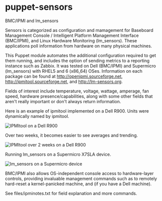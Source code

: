 puppet-sensors
==============

BMC/IPMI and lm_sensors

Sensors is categorized as configuration and mamagement for Baseboard Management Console / Intelligent Platform Management Interface (BMC/IPMI), and Linux Hardware Monitoring (lm_sensors). These applications poll information from hardware on many physical machines. 

This Puppet module automates the additional configuration required to get them running, and includes the option of sending metrics to a reporting instance such as Zabbix. It was tested on Dell (BMC/IPMI) and Supermicro (lm_sensors) with RHEL5 and 6 (x86_64) OSes. Information on each package can be found at http://openipmi.sourceforge.net, http://ipmitool.sourceforge.net, and http://lm-sensors.org.

Fields of interest include temperature, voltage, wattage, amperage, fan speed, hardware presence/capabilities, 
along with some other fields that aren't really important or don't always return information.

Here is an example of ipmitool implemented on a Dell R900. Units were dynamically named by ipmitool.

![IPMItool on a Dell R900](http://github.com/mbillings/puppet-sensors/tree/master/pics/ipmi_zabbix_r900.jpg "IPMItool on a Dell R900")

Over two weeks, it becomes easier to see averages and trending.

![IPMItool over 2 weeks on a Dell R900](http://github.com/mbillings/puppet-sensors/tree/master/pics/ipmi_zabbix2weekgraphs_r900.jpg "Values for IPMItool over 2 weeks")

Running lm_sensors on a Supermicro X7SLA device.

![lm_sensors on a Supermicro device](http://github.com/mbillings/puppet-sensors/tree/master/pics/lm_zabbix_supermicro.jpg "lm_sensors on a Supermicro box")

BMC/IPMI also allows OS-independent console access to hardware-layer controls, providing invaluable management 
commands such as <power reset> to remotely hard-reset a kernel-panicked machine, and 
<delloem powermonitor powerconsumptionhistory> (if you have a Dell machine).

See files/ipminotes.txt for field explanation and more commands.
